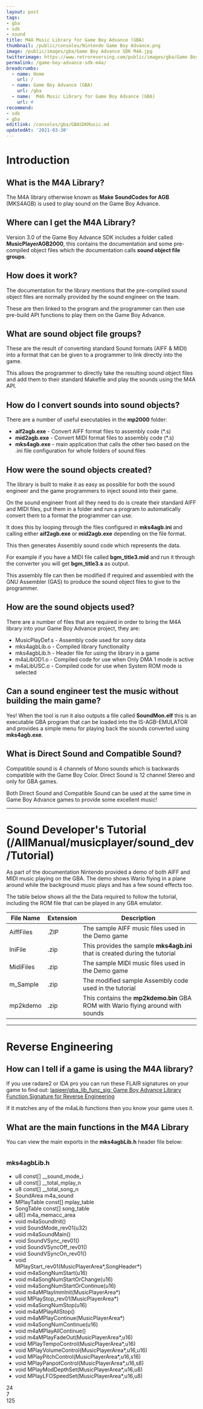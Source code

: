 ```yaml
---
layout: post
tags: 
- gba
- sdk
- sound
title: M4A Music Library for Game Boy Advance (GBA)
thumbnail: /public/consoles/Nintendo Game Boy Advance.png
image: /public/images/gba/Game Boy Advance SDK M4A.jpg
twitterimage: https://www.retroreversing.com/public/images/gba/Game Boy Advance SDK M4A.jpg
permalink: /game-boy-advance-sdk-m4a/
breadcrumbs:
  - name: Home
    url: /
  - name: Game Boy Advance (GBA)
    url: /gba
  - name:  M4A Music Library for Game Boy Advance (GBA)
    url: #
recommend: 
- sdk
- gba
editlink: /consoles/gba/GBASDKMusic.md
updatedAt: '2021-03-30'
---
```


# Introduction

## What is the M4A Library?
The M4A library otherwise known as **Make SoundCodes for AGB** (MKS4AGB) is used to play sound on the Game Boy Advance.

## Where can I get the M4A Library?
Version 3.0 of the Game Boy Advance SDK includes a folder called **MusicPlayerAGB2000**, this contains the documentation and some pre-compiled  object files which the documentation calls **sound object file groups**. 

## How does it work?
The documentation for the library mentions that the pre-compiled sound object files are normally provided by the sound engineer on the team.

These are then linked to the program and the programmer can then use pre-build API functions to play them on the Game Boy Advance.

## What are sound object file groups?
These are the result of converting standard Sound formats (AIFF & MIDI) into a format that can be given to a programmer to link directly into the game.

This allows the programmer to directly take the resulting sound object files and add them to their standard Makefile and play the sounds using the M4A API.

## How do I convert sounds into sound objects?
There are a number of useful executables in the **mp2000** folder:
* **aif2agb.exe** - Convert AIFF format files to assembly code (\*.s)
* **mid2agb.exe** - Convert MIDI format files  to assembly code (\*.s)
* **mks4agb.exe** - main application that calls the other two based on the .ini file configuration for whole folders of sound files


## How were the sound objects created?
The library is built to make it as easy as possible for both the sound engineer and the game programmers to inject sound into their game.

On the sound engineer front all they need to do is create their standard AIFF and MIDI files, put them in a folder and run a program to automatically convert them to a format the programmer can use.

It does this by looping through the files configured in **mks4agb.ini** and calling either **aif2agb.exe** or **mid2agb.exe** depending on the file format.

This then generates Assembly sound code which represents the data.

For example if you have a MIDI file called **bgm_title3.mid** and run it through the converter you will get **bgm_title3.s** as output.

This assembly file can then be modified if required and assembled with the GNU Assembler (GAS) to produce the sound object files to give to the programmer.

## How are the sound objects used?
There are a number of files that are required in order to bring the M4A library into your Game Boy Advance project, they are:
* MusicPlayDef.s - Assembly code used for sony data
* mks4agbLib.o - Compiled library functionality
* mks4agbLib.h - Header file for using the library in a game
* m4aLibOD1.o - Compiled code for use when Only DMA 1 mode is active
* m4aLibUSC.o - Compiled code for use when System ROM mode is selected

## Can a sound engineer test the music without building the main game?
Yes! When the tool is run it also outputs a file called **SoundMon.elf** this is an executable GBA program that can be loaded into the IS-AGB-EMULATOR and provides a simple menu for playing back the sounds converted using **mks4agb.exe**.

## What is Direct Sound and Compatible Sound?
Compatible sound is 4 channels of Mono sounds which is backwards compatible with the Game Boy Color. 
Direct Sound is 12 channel Stereo and only for GBA games.

Both Direct Sound and Compatible Sound can be used at the same time in Game Boy Advance games to provide some excellent music!

---
#  Sound Developer's Tutorial (/AllManual/musicplayer/sound_dev/Tutorial)
As part of the documentation Nintendo provided a demo of both AIFF and MIDI music playing on the GBA. The demo shows Wario flying in a plane around while the background music plays and has a few sound effects too.

The table below shows all the the Data required to follow the tutorial, including the ROM file that can be played in any GBA emulator.

File Name | Extension | Description
---|---|---
AiffFiles | .ZIP | The sample AIFF music files used in the Demo game
IniFile | .zip | This provides the sample **mks4agb.ini** that is created during the tutorial
MidiFiles | .zip | The sample MIDI music files used in the Demo game
m_Sample | .zip | The modified sample Assembly code used in the tutorial
mp2kdemo | .zip | This contains the **mp2kdemo.bin** GBA ROM with Wario flying around with sounds

---
# Reverse Engineering

## How can I tell if a game is using the M4A library?
If you use radare2 or IDA pro you can run these FLAIR signatures on your game to find out:
[laqieer/gba_lib_func_sig: Game Boy Advance Library Function Signature for Reverse Engineering](https://github.com/laqieer/gba_lib_func_sig)

If it matches any of the m4aLib functions then you know your game uses it.

## What are the main functions in the M4A Library
You can view the main exports in the **mks4agbLib.h** header file below:
<section class="rr-main-cards" style="justify-content: center">

<div class="rr-file-card">
  <img class="geopattern" data-title="mks4agbLib.h" />
  <h3>mks4agbLib.h</h3><ul style="width:350px">
    <li><span>u8 const[]</span> __sound_mode_i</li> 
    <li><span>u8 const[]</span> __total_mplay_n</li> 
    <li><span>u8 const[]</span> __total_song_n</li> 
    <li><span>SoundArea</span> m4a_sound</li> 
    <li><span>MPlayTable const[]</span> mplay_table</li> 
    <li><span>SongTable const[]</span> song_table</li> 
    <li><span>u8[]</span> m4a_memacc_area</li> 
    <li><span>void</span> m4aSoundInit<span class="rr-func-args">()</span></li> 
    <li><span>void</span> SoundMode_rev01<span class="rr-func-args">(u32)</span></li> 
    <li><span>void</span> m4aSoundMain<span class="rr-func-args">()</span></li> 
    <li><span>void</span> SoundVSync_rev01<span class="rr-func-args">()</span></li> 
    <li><span>void</span> SoundVSyncOff_rev01<span class="rr-func-args">()</span></li> 
    <li><span>void</span> SoundVSyncOn_rev01<span class="rr-func-args">()</span></li> 
    <li><span>void</span> MPlayStart_rev01<span class="rr-func-args">(MusicPlayerArea*,SongHeader*)</span></li> 
    <li><span>void</span> m4aSongNumStart<span class="rr-func-args">(u16)</span></li> 
    <li><span>void</span> m4aSongNumStartOrChange<span class="rr-func-args">(u16)</span></li> 
    <li><span>void</span> m4aSongNumStartOrContinue<span class="rr-func-args">(u16)</span></li> 
    <li><span>void</span> m4aMPlayImmInit<span class="rr-func-args">(MusicPlayerArea*)</span></li> 
    <li><span>void</span> MPlayStop_rev01<span class="rr-func-args">(MusicPlayerArea*)</span></li> 
    <li><span>void</span> m4aSongNumStop<span class="rr-func-args">(u16)</span></li> 
    <li><span>void</span> m4aMPlayAllStop<span class="rr-func-args">()</span></li> 
    <li><span>void</span> m4aMPlayContinue<span class="rr-func-args">(MusicPlayerArea*)</span></li> 
    <li><span>void</span> m4aSongNumContinue<span class="rr-func-args">(u16)</span></li> 
    <li><span>void</span> m4aMPlayAllContinue<span class="rr-func-args">()</span></li> 
    <li><span>void</span> m4aMPlayFadeOut<span class="rr-func-args">(MusicPlayerArea*,u16)</span></li> 
    <li><span>void</span> MPlayTempoControl<span class="rr-func-args">(MusicPlayerArea*,u16)</span></li> 
    <li><span>void</span> MPlayVolumeControl<span class="rr-func-args">(MusicPlayerArea*,u16,u16)</span></li> 
    <li><span>void</span> MPlayPitchControl<span class="rr-func-args">(MusicPlayerArea*,u16,s16)</span></li> 
    <li><span>void</span> MPlayPanpotControl<span class="rr-func-args">(MusicPlayerArea*,u16,s8)</span></li> 
    <li><span>void</span> MPlayModDepthSet<span class="rr-func-args">(MusicPlayerArea*,u16,u8)</span></li> 
    <li><span>void</span> MPlayLFOSpeedSet<span class="rr-func-args">(MusicPlayerArea*,u16,u8)</span></li> 
  </ul>
  <div class="rr-file-stats">    <div class="rr-file-stat rr-file-stats-functions">24</div>    <div class="rr-file-stat rr-file-stats-variables">7</div>    <div class="rr-file-stat rr-file-stats-lines">125</div>  </div>
</div>


</section>
